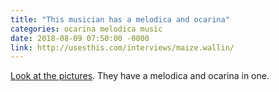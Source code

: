 ```yaml
---
title: "This musician has a melodica and ocarina"
categories: ocarina melodica music
date: 2018-08-09 07:50:00 -0000
link: http://usesthis.com/interviews/maize.wallin/
---
```

[Look at the pictures](http://usesthis.com/interviews/maize.wallin/). They have a melodica and ocarina in one.
